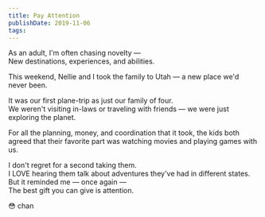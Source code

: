 ```yaml
---
title: Pay Attention
publishDate: 2019-11-06
tags:
---
```


As an adult, I'm often chasing novelty —  
New destinations, experiences, and abilities.

This weekend, Nellie and I took the family to Utah — a new place we'd never been.

It was our first plane-trip as just our family of four.  
We weren't visiting in-laws or traveling with friends — we were just exploring the planet.

For all the planning, money, and coordination that it took, the kids both agreed that their favorite part was watching movies and playing games with us.

I don't regret for a second taking them.  
I LOVE hearing them talk about adventures they've had in different states.  
But it reminded me — once again —  
The best gift you can give is attention.

😳 chan
